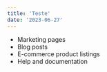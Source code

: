 ```yaml
---
title: 'Teste'
date: '2023-06-27'
---
```


- Marketing pages
- Blog posts
- E-commerce product listings
- Help and documentation